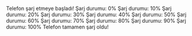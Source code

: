 Telefon şarj etmeye başladı!
Şarj durumu: 0%
Şarj durumu: 10%
Şarj durumu: 20%
Şarj durumu: 30%
Şarj durumu: 40%
Şarj durumu: 50%
Şarj durumu: 60%
Şarj durumu: 70%
Şarj durumu: 80%
Şarj durumu: 90%
Şarj durumu: 100%
Telefon tamamen şarj oldu!

